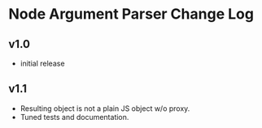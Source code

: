 # Node Argument Parser Change Log

## v1.0
- initial release

## v1.1
- Resulting object is not a plain JS object w/o proxy.
- Tuned tests and documentation.